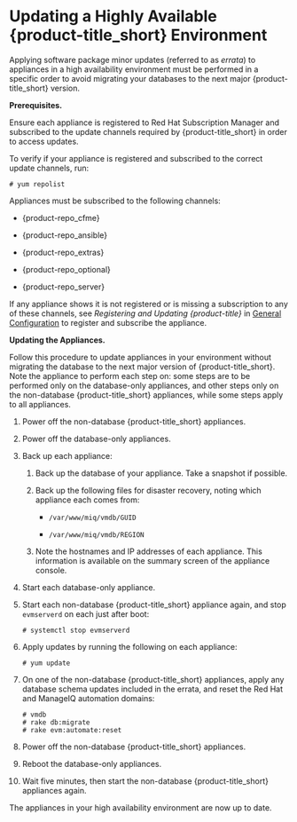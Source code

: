 # Updating a Highly Available {product-title\_short} Environment

Applying software package minor updates (referred to as *errata*) to
appliances in a high availability environment must be performed in a
specific order to avoid migrating your databases to the next major
{product-title\_short} version.

**Prerequisites.**

Ensure each appliance is registered to Red Hat Subscription Manager and
subscribed to the update channels required by {product-title\_short} in
order to access updates.

To verify if your appliance is registered and subscribed to the correct
update channels, run:

    # yum repolist

Appliances must be subscribed to the following channels:

  - {product-repo\_cfme}

  - {product-repo\_ansible}

  - {product-repo\_extras}

  - {product-repo\_optional}

  - {product-repo\_server}

If any appliance shows it is not registered or is missing a subscription
to any of these channels, see *Registering and Updating {product-title}*
in [General
Configuration](https://access.redhat.com/documentation/en-us/red_hat_cloudforms/4.5/html-single/general_configuration/)
to register and subscribe the appliance.

**Updating the Appliances.**

Follow this procedure to update appliances in your environment without
migrating the database to the next major version of
{product-title\_short}. Note the appliance to perform each step on: some
steps are to be performed only on the database-only appliances, and
other steps only on the non-database {product-title\_short} appliances,
while some steps apply to all appliances.

1.  Power off the non-database {product-title\_short} appliances.

2.  Power off the database-only appliances.

3.  Back up each appliance:
    
    1.  Back up the database of your appliance. Take a snapshot if
        possible.
    
    2.  Back up the following files for disaster recovery, noting which
        appliance each comes from:
        
          - `/var/www/miq/vmdb/GUID`
        
          - `/var/www/miq/vmdb/REGION`
    
    3.  Note the hostnames and IP addresses of each appliance. This
        information is available on the summary screen of the appliance
        console.

4.  Start each database-only appliance.

5.  Start each non-database {product-title\_short} appliance again, and
    stop `evmserverd` on each just after boot:
    
        # systemctl stop evmserverd

6.  Apply updates by running the following on each appliance:
    
        # yum update

7.  On one of the non-database {product-title\_short} appliances, apply
    any database schema updates included in the errata, and reset the
    Red Hat and ManageIQ automation domains:
    
        # vmdb
        # rake db:migrate
        # rake evm:automate:reset

8.  Power off the non-database {product-title\_short} appliances.

9.  Reboot the database-only appliances.

10. Wait five minutes, then start the non-database
    {product-title\_short} appliances again.

The appliances in your high availability environment are now up to date.
